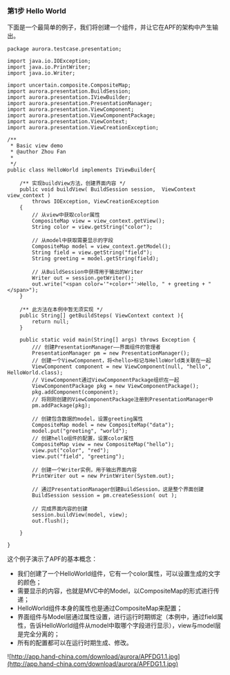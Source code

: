 ### 第1步 Hello World ###

下面是一个最简单的例子，我们将创建一个组件，并让它在APF的架构中产生输出。

```
package aurora.testcase.presentation;

import java.io.IOException;
import java.io.PrintWriter;
import java.io.Writer;

import uncertain.composite.CompositeMap;
import aurora.presentation.BuildSession;
import aurora.presentation.IViewBuilder;
import aurora.presentation.PresentationManager;
import aurora.presentation.ViewComponent;
import aurora.presentation.ViewComponentPackage;
import aurora.presentation.ViewContext;
import aurora.presentation.ViewCreationException;

/**
 * Basic view demo 
 * @author Zhou Fan
 *
 */
public class HelloWorld implements IViewBuilder{
    
    /** 实现buildView方法，创建界面内容 */
    public void buildView( BuildSession session,  ViewContext view_context ) 
        throws IOException, ViewCreationException
    {
        // 从view中获取color属性
        CompositeMap view = view_context.getView();
        String color = view.getString("color");

        // 从model中获取需要显示的字段
        CompositeMap model = view_context.getModel();
        String field = view.getString("field");
        String greeting = model.getString(field);
        
        // 从BuildSession中获得用于输出的Writer
        Writer out = session.getWriter();
        out.write("<span color='"+color+"'>Hello, " + greeting + "</span>");
    }

    /** 此方法在本例中暂无须实现 */
    public String[] getBuildSteps( ViewContext context ){
        return null;        
    }
    
    public static void main(String[] args) throws Exception {
        /// 创建PresentationManager——界面组件的管理者
        PresentationManager pm = new PresentationManager();
        // 创建一个ViewComponent，将<hello>标记与HelloWorld类关联在一起
        ViewComponent component = new ViewComponent(null, "hello", HelloWorld.class);
        // ViewComponent通过ViewComponentPackage组织在一起
        ViewComponentPackage pkg = new ViewComponentPackage();
        pkg.addComponent(component);
        // 将刚刚创建的ViewComponentPackage注册到PresentationManager中
        pm.addPackage(pkg);
        
        // 创建包含数据的model，设置greeting属性
        CompositeMap model = new CompositeMap("data");
        model.put("greeting", "world");
        // 创建hello组件的配置，设置color属性
        CompositeMap view = new CompositeMap("hello");
        view.put("color", "red");
        view.put("field", "greeting");

        // 创建一个Writer实例，用于输出界面内容
        PrintWriter out = new PrintWriter(System.out);
        
        // 通过PresentationManager创建BuildSession，这是整个界面创建
        BuildSession session = pm.createSession( out );

        // 完成界面内容的创建
        session.buildView(model, view);
        out.flush();
        
    }   

}

```

这个例子演示了APF的基本概念：

  * 我们创建了一个HelloWorld组件，它有一个color属性，可以设置生成的文字的颜色；
  * 需要显示的内容，也就是MVC中的Model，以CompositeMap的形式进行传递；
  * HelloWorld组件本身的属性也是通过CompositeMap来配置；
  * 界面组件与Model层通过属性设置，进行运行时期绑定（本例中，通过field属性，告诉HelloWorld组件从model中取哪个字段进行显示），view与model层是完全分离的；
  * 所有的配置都可以在运行时期生成、修改。

![http://app.hand-china.com/download/aurora/APFDG1.1.jpg](http://app.hand-china.com/download/aurora/APFDG1.1.jpg)
